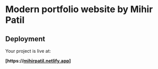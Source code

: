 # Modern portfolio website by Mihir Patil

## Deployment

Your project is live at:

**[https://[mihirpatil.netlify.app](https://mihirpatil.netlify.app/)]**
